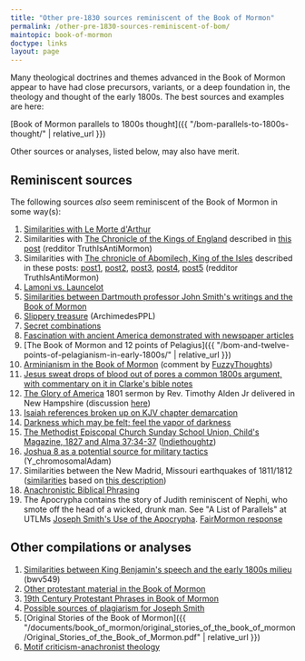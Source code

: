 ```yaml
---
title: "Other pre-1830 sources reminiscent of the Book of Mormon"
permalink: /other-pre-1830-sources-reminiscent-of-bom/
maintopic: book-of-mormon
doctype: links
layout: page
---
```


Many theological doctrines and themes advanced in the Book of Mormon appear to have had close precursors, variants, or a deep foundation in, the theology and thought of the early 1800s.  The best sources and examples are here:

[Book of Mormon parallels to 1800s thought]({{ "/bom-parallels-to-1800s-thought/" | relative_url }})

Other sources or analyses, listed below, may also have merit.

## Reminiscent sources

The following sources *also* seem reminiscent of the Book of Mormon in some way(s):

1. [Similarities with Le Morte d'Arthur](https://www.reddit.com/r/exmormon/comments/5aresk/you_can_add_le_morte_darthur_to_that_list_of/)
1. Similarities with [The Chronicle of the Kings of England](https://babel.hathitrust.org/cgi/pt?id=mdp.39015023179859&seq=1) described in [this post](https://www.reddit.com/r/mormon/comments/1elv9ov/fun_little_book_that_echoes_the_book_of_mormon/) (redditor TruthIsAntiMormon)
1. Similarities with [The chronicle of Abomilech, King of the Isles](https://www.google.com/books/edition/The_Chronicle_of_Abomilech_King_of_the_I/s_A7AQAAMAAJ?hl=en&gbpv=1&printsec=frontcover) described in these posts: [post1](https://www.reddit.com/r/mormon/comments/1elwzfp/is_abomilech_somewhat_synonymous_with_king_noah/), [post2](https://www.reddit.com/r/mormon/comments/1emj8w7/digging_deeper_king_george_iv_as_inspiration/), [post3](https://www.reddit.com/r/mormon/comments/1emhyh7/digging_deeper_king_george_iv_as_inspiration/), [post4](https://www.reddit.com/r/mormon/comments/1emlnyu/digging_deeper_king_george_iv_as_inspiration/), [post5](https://www.reddit.com/r/mormon/comments/1enamk7/joseph_smith_basing_king_noah_on_king_george_iv/) (redditor TruthIsAntiMormon)
1. [Lamoni vs. Launcelot](https://www.reddit.com/r/exmormon/comments/71uqbc/lamoni_vs_launcelot/)
1. [Similarities between Dartmouth professor John Smith's writings and the Book of Mormon](https://www.reddit.com/r/mormonscholar/comments/92e2sl/similarities_between_dartmouth_professor_john/)
1. [Slippery treasure](https://www.reddit.com/r/mormon/comments/d897gd/treasure_in_the_book_of_mormon/) (ArchimedesPPL)
1. [Secret combinations](https://www.reddit.com/r/exmormon/comments/exoyeg/bom_product_of_its_times_secret_combinations_the/)
1. [Fascination with ancient America demonstrated with newspaper articles](https://www.reddit.com/r/exmormon/comments/evqmci/bom_product_of_its_time_speculation_about_and/)
1. [The Book of Mormon and 12 points of Pelagius]({{ "/bom-and-twelve-points-of-pelagianism-in-early-1800s/" | relative_url }})
1. [Arminianism in the Book of Mormon](https://www.reddit.com/r/mormonscholar/comments/92e2sl/similarities_between_dartmouth_professor_john/e359nrd/) (comment by [FuzzyThoughts](https://www.reddit.com/user/Fuzzy_Thoughts))
1. [Jesus sweat drops of blood out of pores a common 1800s argument, with commentary on it in Clarke's bible notes](https://www.reddit.com/r/exmormon/comments/7z6jg3/the_idea_that_jesus_sweated_drops_of_blood_out_of/)
1. [The Glory of America](https://wallbuilders.com/sermon-century-1801/) 1801 sermon by Rev. Timothy Alden Jr delivered in New Hampshire (discussion [here](https://www.reddit.com/r/exmormon/comments/cyepfk/do_joseph_smiths_revelations_and_preaching_mimic/))
1. [Isaiah references broken up on KJV chapter demarcation](https://www.reddit.com/r/mormon/comments/d56sz1/another_dip_into_the_book_of_mormon_rabbit_hole/)
1. [Darkness which may be felt; feel the vapor of darkness](https://www.reddit.com/r/mormon/comments/df1dmi/adam_clarke_in_the_book_of_mormon/)
1. [The Methodist Episcopal Church Sunday School Union, Child's Magazine, 1827 and Alma 37:34-37](https://archive.org/details/childsmagazinese01meth/page/n5) ([Indiethoughtz](https://www.reddit.com/r/mormon/comments/cvefe3/the_childs_magazine_1827_vs_alma_373437/))
1. [Joshua 8 as a potential source for military tactics](https://www.reddit.com/r/mormon/comments/d12wzt/sources_for_military_tactics_found_in_the_book_of/) (Y\_chromosomalAdam)
1. Similarities between the New Madrid, Missouri earthquakes of 1811/1812 ([similarities](https://www.reddit.com/r/mormon/comments/m4w668/consider_mormonism_deconstructed/gqxw8xw/) based on [this description](https://web.archive.org/web/20200221182948/http://www.new-madrid.mo.us/132/Strange-Happenings-during-the-Earthquake))
1. [Anachronistic Biblical Phrasing](https://www.reddit.com/r/exmormon/comments/1q1tmt/a_couple_more_anachronistic_quotations_in_the/)
1. The Apocrypha contains the story of Judith reminiscent of Nephi, who smote off the head of a wicked, drunk man.  See "A List of Parallels" at UTLMs [Joseph Smith's Use of the Apocrypha](https://web.archive.org/web/20201112002002/http://www.utlm.org/newsletters/no89.htm). [FairMormon response](https://www.fairlatterdaysaints.org/answers/Book_of_Mormon/Plagiarism_accusations/Apocrypha#Question:_Did_Joseph_Smith_create_the_story_of_Nephi_and_Laban_by_plagiarizing_concepts_and_phrases_from_the_story_of_Judith_and_Holofernes_in_the_Apocrypha.3F)


## Other compilations or analyses

1. [Similarities between King Benjamin's speech and the early 1800s milieu](https://faenrandir.github.io/a_careful_examination/similarities-between-benjamins-speech-and-1800s-milieu/) (bwv549)
1. [Other protestant material in the Book of Mormon](https://www.reddit.com/r/mormon/comments/3uvrl5/nineteenthcentury_protestant_material_in_the_book/)
1. [19th Century Protestant Phrases in Book of Mormon](http://www.churchistrue.com/blog/19th-century-protestant-phrases-in-book-of-mormon/)
1. [Possible sources of plagiarism for Joseph Smith](https://exploringmormonism.com/possible-sources-for-plagiarism-for-joseph-smith/)
1. [Original Stories of the Book of Mormon]({{ "/documents/book_of_mormon/original_stories_of_the_book_of_mormon/Original_Stories_of_the_Book_of_Mormon.pdf" | relative_url }})
1. [Motif criticism-anachronist theology](https://mormonmemo.com/key-topics/the-book-of-mormon/#motif)
